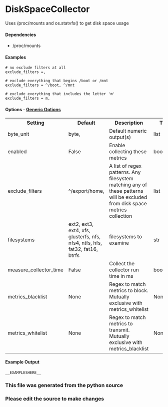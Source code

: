 DiskSpaceCollector
=====

Uses /proc/mounts and os.statvfs() to get disk space usage

#### Dependencies

 * /proc/mounts

#### Examples

    # no exclude filters at all
    exclude_filters =,

    # exclude everything that begins /boot or /mnt
    exclude_filters = ^/boot, ^/mnt

    # exclude everything that includes the letter 'm'
    exclude_filters = m,


#### Options - [Generic Options](Configuration)

<table><tr><th>Setting</th><th>Default</th><th>Description</th><th>Type</th></tr>
<tr><td>byte_unit</td><td>byte,</td><td>Default numeric output(s)</td><td>list</td></tr>
<tr><td>enabled</td><td>False</td><td>Enable collecting these metrics</td><td>bool</td></tr>
<tr><td>exclude_filters</td><td>^/export/home,</td><td>A list of regex patterns. Any filesystem matching any of these patterns will be excluded from disk space metrics collection</td><td>list</td></tr>
<tr><td>filesystems</td><td>ext2, ext3, ext4, xfs, glusterfs, nfs, nfs4,  ntfs, hfs, fat32, fat16, btrfs</td><td>filesystems to examine</td><td>str</td></tr>
<tr><td>measure_collector_time</td><td>False</td><td>Collect the collector run time in ms</td><td>bool</td></tr>
<tr><td>metrics_blacklist</td><td>None</td><td>Regex to match metrics to block. Mutually exclusive with metrics_whitelist</td><td>NoneType</td></tr>
<tr><td>metrics_whitelist</td><td>None</td><td>Regex to match metrics to transmit. Mutually exclusive with metrics_blacklist</td><td>NoneType</td></tr>
</table>

#### Example Output

```
__EXAMPLESHERE__
```

### This file was generated from the python source
### Please edit the source to make changes

